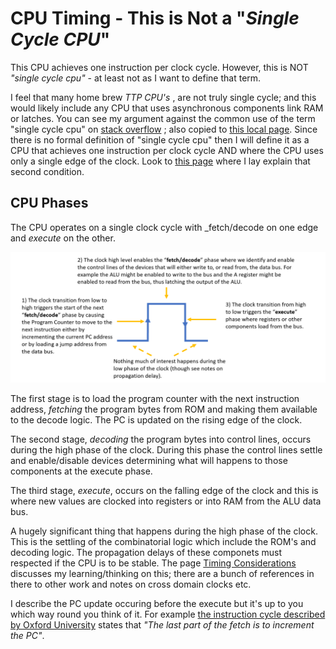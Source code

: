 # CPU Timing - This is Not a "_Single Cycle CPU_"

This CPU achieves one instruction per clock cycle. However, this is NOT *"single cycle cpu"* - at least not as I want to define that term.

I feel that many home brew *TTP CPU's* , are not truly single cycle; and this would likely include any CPU that uses asynchronous components link RAM or latches.
You can see my argument against the common use of the term "single cycle cpu" on [stack overflow](https://stackoverflow.com/questions/63693436/is-a-single-cycle-cpu-possible-if-asynchronous-components-are-used) ; also copied to [this local page](single_cycle.md).
Since there is no formal definition of "single cycle cpu" then I will define it as a CPU that achieves one instruction per clock cycle AND where the CPU uses only a single edge of the clock. Look to [this page](single_cycle.md) where I lay explain that second condition.

## CPU Phases

The CPU operates on a single clock cycle with _fetch/decode  on one edge and _execute_ on the other.

![Timing diagram - phases](timing1.png)

The first stage is to load the program counter with the next instruction address, *fetching* the program bytes from ROM and making them available to the decode logic. The PC is updated on the rising edge of the clock. 

The second stage, *decoding* the program bytes into control lines, occurs during the high phase of the clock. During this phase the control lines settle and enable/disable devices determining what will happens to those components at the execute phase.

The third stage, *execute*, occurs on the falling edge of the clock and this is where new values are clocked into registers or into RAM from the ALU data bus.

A hugely significant thing that happens during the high phase of the clock. This is the settling of the combinatorial logic which include the ROM's and decoding logic. The propagation delays of these componets must respected if the CPU is to be stable. The page [Timing Considerations](timing-considerations.md) discusses my learning/thinking on this; there are a bunch of references in there to other work and notes on cross domain clocks etc.

I describe the PC update occuring before the execute but it's up to you which way round you think of it. For example [the instruction cycle described by Oxford University](https://www.robots.ox.ac.uk/~dwm/Courses/2CO_2014/2CO-N2.pdf) states that _"The last part of the fetch is to increment the PC"_. 
